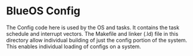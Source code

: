 # BlueOS Config

The Config code here is used by the OS and tasks.  It contains
the task schedule and interrupt vectors.  The Makefile and linker (.ld)
file in this directory allow individual building of just the config
portion of the system.  This enables individual loading of configs on
a system.

